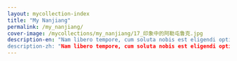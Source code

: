 ```yaml
---
layout: mycollection-index
title: "My Nanjiang"
permalink: /my_nanjiang/
cover-image: /mycollections/my_nanjiang/17_印象中的阿勒屯鲁克.jpg
description-en: "Nam libero tempore, cum soluta nobis est eligendi optio cumque nihil impedit quo minus id quod maxime placeat facere possimus, omnis voluptas assumenda est, omnis dolor repellendus.
description-zh: "Nam libero tempore, cum soluta nobis est eligendi optio cumque nihil impedit quo minus id quod maxime placeat facere possimus, omnis voluptas assumenda est, omnis dolor repellendus."
---
```

